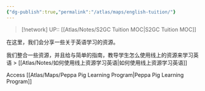 ```yaml
---
{"dg-publish":true,"permalink":"/atlas/maps/english-tuition/"}
---
```


> [!network] UP:: [[Atlas/Notes/S2GC Tuition MOC\|S2GC Tuition MOC]]

在这里，我们会分享一些关于英语学习的资源。

我们整合一些资源，并且给与简单的指南，教导学生怎么使用线上的资源来学习英语 > [[Atlas/Notes/如何使用线上资源学习英语\|如何使用线上资源学习英语]]

Access [[Atlas/Maps/Peppa Pig Learning Program\|Peppa Pig Learning Program]]